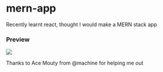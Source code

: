 # mern-app
Recently learnt react, thought I would make a MERN stack app

### Preview
<img src="preview.gif" >

Thanks to Ace Mouty from @machine for helping me out
